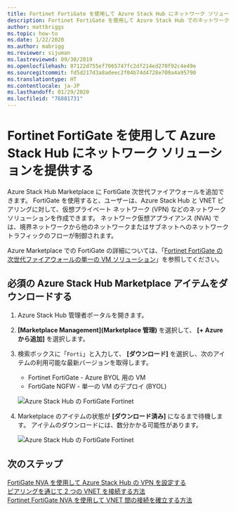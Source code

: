 ```yaml
---
title: Fortinet FortiGate を使用して Azure Stack Hub にネットワーク ソリューションを提供する
description: Fortinet FortiGate を使用して Azure Stack Hub でのネットワーク ソリューションを有効にする方法について説明します
author: mattbriggs
ms.topic: how-to
ms.date: 1/22/2020
ms.author: mabrigg
ms.reviewer: sijuman
ms.lastreviewed: 09/30/2019
ms.openlocfilehash: 87122d755ef7065747fc2df214ed270f92c4e49e
ms.sourcegitcommit: fd5d217d3a8adeec2f04b74d4728e709a4a95790
ms.translationtype: HT
ms.contentlocale: ja-JP
ms.lasthandoff: 01/29/2020
ms.locfileid: "76881731"
---
```

# <a name="offer-a-network-solution-in-azure-stack-hub-with-fortinet-fortigate"></a>Fortinet FortiGate を使用して Azure Stack Hub にネットワーク ソリューションを提供する

Azure Stack Hub Marketplace に FortiGate 次世代ファイアウォールを追加できます。 FortiGate を使用すると、ユーザーは、Azure Stack Hub と VNET ピアリングに対して、仮想プライベート ネットワーク (VPN) などのネットワーク ソリューションを作成できます。 ネットワーク仮想アプライアンス (NVA) では、境界ネットワークから他のネットワークまたはサブネットへのネットワーク トラフィックのフローが制御されます。 

Azure Marketplace での FortiGate の詳細については、「[Fortinet FortiGate の次世代ファイアウォールの単一の VM ソリューション](https://azuremarketplace.microsoft.com/marketplace/apps/fortinet.fortinet-FortiGate-singlevm)」を参照してください。

## <a name="download-the-required-azure-stack-hub-marketplace-items"></a>必須の Azure Stack Hub Marketplace アイテムをダウンロードする

1.  Azure Stack Hub 管理者ポータルを開きます。

2.  **[Marketplace Management]\(Marketplace 管理\)** を選択して、 **[+ Azure から追加]** を選択します。

3. 検索ボックスに「`Forti`」と入力して、 **[ダウンロード]** を選択し、次のアイテムの利用可能な最新バージョンを取得します。 
    - Fortinet FortiGate - Azure BYOL 用の VM
    - FortiGate NGFW - 単一の VM のデプロイ (BYOL)

    ![Azure Stack Hub の FortiGate Fortinet](./media/azure-stack-network-solutions-enable/azure-stack-marketplace-FortiGate-fortinet.png)

2.  Marketplace のアイテムの状態が **[ダウンロード済み]** になるまで待機します。 アイテムのダウンロードには、数分かかる可能性があります。

    ![Azure Stack Hub の FortiGate Fortinet](./media/azure-stack-network-solutions-enable/image4.png)

## <a name="next-steps"></a>次のステップ

[FortiGate NVA を使用して Azure Stack Hub の VPN を設定する](../user/azure-stack-network-howto-vnet-to-onprem.md)  
[ピアリングを通じて 2 つの VNET を接続する方法](../user/azure-stack-network-howto-vnet-to-vnet.md)  
[Fortinet FortiGate NVA を使用して VNET 間の接続を確立する方法](../user/azure-stack-network-howto-vnet-to-vnet-stacks.md)  
